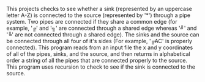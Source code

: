 This projects checks to see whether a sink (represented by an uppercase letter A-Z) is connected to the source (represented by '*') through a pipe system.  Two pipes are connected if they share a common edge
(for example, '╔' and '╗' are connected through a shared edge whereas '╝' and '╚' are not connected through a shared edge).  The sinks and the source can be connected through all four of it's sides  (For
example, '╔AC' is properly connected).  This program reads from an input file the x and y coordinates of all of the pipes, sinks, and the source, and then returns in alphabetical order a string of all the
pipes that are connected properly to the source.  This program uses recursion to check to see if the sink is connected to the source.
